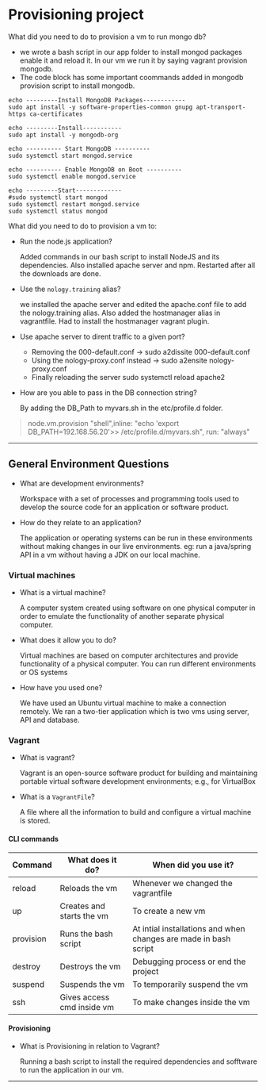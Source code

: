 # Provisioning project

What did you need to do to provision a vm to run mongo db?
- we wrote a bash script in our app folder to install mongod packages enable it and reload it. 
In our vm we run it by saying vagrant provision mongodb.
- The code block has some important coommands added in mongodb provision script to install mongodb.

```
echo ---------Install MongoDB Packages------------
sudo apt install -y software-properties-common gnupg apt-transport-https ca-certificates

echo ---------Install-----------
sudo apt install -y mongodb-org

echo ---------- Start MongoDB ----------
sudo systemctl start mongod.service

echo ---------- Enable MongoDB on Boot ----------
sudo systemctl enable mongod.service

echo ---------Start-------------
#sudo systemctl start mongod
sudo systemctl restart mongod.service
sudo systemctl status mongod
```

What did you need to do to provision a vm to:

- Run the node.js application?

  Added commands in our bash script to install NodeJS and its dependencies. Also installed apache server and npm. Restarted after all the downloads are done.

- Use the `nology.training` alias?

  we installed the apache server and edited the apache.conf file to add the nology.training alias. Also added the hostmanager alias in vagrantfile. Had to install the hostmanager vagrant plugin.

- Use apache server to dirent traffic to a given port?

    - Removing the 000-default.conf -> sudo a2dissite 000-default.conf
    - Using the nology-proxy.conf instead -> sudo a2ensite nology-proxy.conf
    - Finally reloading the server sudo systemctl reload apache2

- How are you able to pass in the DB connection string?

  By adding the DB_Path to myvars.sh in the etc/profile.d folder.

>node.vm.provision "shell",inline: "echo 'export DB_PATH=192.168.56.20'>> /etc/profile.d/myvars.sh", run: "always"


---

## General Environment Questions

- What are development environments?

  Workspace with a set of processes and programming tools used to develop the source code for an application or software product.

- How do they relate to an application?

  The application or operating systems can be run in these environments without making changes in our live environments. eg: run a java/spring API in a vm without having a JDK on our local machine.

### Virtual machines

- What is a virtual machine?

  A computer system created using software on one physical computer in order to emulate the functionality of another separate physical computer.

- What does it allow you to do?

  Virtual machines are based on computer architectures and provide functionality of a physical computer. You can run different environments or OS systems

- How have you used one?

  We have used an Ubuntu virtual machine to make a connection remotely. We ran a two-tier application which is two vms using server, API and database.

### Vagrant

- What is vagrant?

  Vagrant is an open-source software product for building and maintaining portable virtual software development environments; e.g., for VirtualBox

- What is a `VagrantFile`?

  A file where all the information to build and configure a virtual machine is stored.

#### CLI commands

| Command   | What does it do?           | When did you use it?                                             |
| --------- | -------------------------- | ---------------------------------------------------------------- |
| reload    | Reloads the vm             | Whenever we changed the vagrantfile                              |
| up        | Creates and starts the vm  | To create a new vm                                               |
| provision | Runs the bash script       | At intial installations and when changes are made in bash script |
| destroy   | Destroys the vm            | Debugging process or end the project                             |
| suspend   | Suspends the vm            | To temporarily suspend the vm                                    |
| ssh       | Gives access cmd inside vm | To make changes inside the vm                                    |

#### Provisioning

- What is Provisioning in relation to Vagrant?

  Running a bash script to install the required dependencies and sofftware to run the application in our vm.

---
